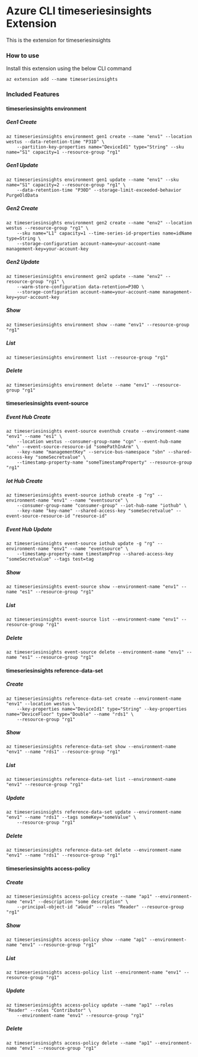 # Azure CLI timeseriesinsights Extension #
This is the extension for timeseriesinsights

### How to use ###
Install this extension using the below CLI command
```
az extension add --name timeseriesinsights
```

### Included Features ###
#### timeseriesinsights environment ####
##### Gen1 Create #####
```
az timeseriesinsights environment gen1 create --name "env1" --location westus --data-retention-time "P31D" \
    --partition-key-properties name="DeviceId1" type="String" --sku name="S1" capacity=1 --resource-group "rg1"
```

##### Gen1 Update #####
```
az timeseriesinsights environment gen1 update --name "env1" --sku name="S1" capacity=2 --resource-group "rg1" \
    --data-retention-time "P30D" --storage-limit-exceeded-behavior PurgeOldData
```

##### Gen2 Create #####
```
az timeseriesinsights environment gen2 create --name "env2" --location westus --resource-group "rg1" \
    --sku name="L1" capacity=1 --time-series-id-properties name=idName type=String \
    --storage-configuration account-name=your-account-name  management-key=your-account-key
```

##### Gen2 Update #####
```
az timeseriesinsights environment gen2 update --name "env2" --resource-group "rg1" \
    --warm-store-configuration data-retention=P30D \
    --storage-configuration account-name=your-account-name management-key=your-account-key
```

##### Show #####
```
az timeseriesinsights environment show --name "env1" --resource-group "rg1"
```

##### List #####
```
az timeseriesinsights environment list --resource-group "rg1"
```

##### Delete #####
```
az timeseriesinsights environment delete --name "env1" --resource-group "rg1"
```
#### timeseriesinsights event-source ####
##### Event Hub Create #####
```
az timeseriesinsights event-source eventhub create --environment-name "env1" --name "es1" \
    --location westus --consumer-group-name "cgn" --event-hub-name "ehn" --event-source-resource-id "somePathInArm" \
    --key-name "managementKey" --service-bus-namespace "sbn" --shared-access-key "someSecretvalue" \
    --timestamp-property-name "someTimestampProperty" --resource-group "rg1"
```
##### Iot Hub Create #####
```
az timeseriesinsights event-source iothub create -g "rg" --environment-name "env1" --name "eventsource" \
    --consumer-group-name "consumer-group" --iot-hub-name "iothub" \
    --key-name "key-name" --shared-access-key "someSecretvalue" --event-source-resource-id "resource-id"
```
##### Event Hub Update #####
```
az timeseriesinsights event-source iothub update -g "rg" --environment-name "env1" --name "eventsource" \
    --timestamp-property-name timestampProp --shared-access-key "someSecretvalue" --tags test=tag
```
##### Show #####
```
az timeseriesinsights event-source show --environment-name "env1" --name "es1" --resource-group "rg1"
```
##### List #####
```
az timeseriesinsights event-source list --environment-name "env1" --resource-group "rg1"
```
##### Delete #####
```
az timeseriesinsights event-source delete --environment-name "env1" --name "es1" --resource-group "rg1"
```
#### timeseriesinsights reference-data-set ####
##### Create #####
```
az timeseriesinsights reference-data-set create --environment-name "env1" --location westus \
    --key-properties name="DeviceId1" type="String" --key-properties name="DeviceFloor" type="Double" --name "rds1" \
    --resource-group "rg1" 
```
##### Show #####
```
az timeseriesinsights reference-data-set show --environment-name "env1" --name "rds1" --resource-group "rg1"
```
##### List #####
```
az timeseriesinsights reference-data-set list --environment-name "env1" --resource-group "rg1"
```
##### Update #####
```
az timeseriesinsights reference-data-set update --environment-name "env1" --name "rds1" --tags someKey="someValue" \
    --resource-group "rg1" 
```
##### Delete #####
```
az timeseriesinsights reference-data-set delete --environment-name "env1" --name "rds1" --resource-group "rg1"
```
#### timeseriesinsights access-policy ####
##### Create #####
```
az timeseriesinsights access-policy create --name "ap1" --environment-name "env1" --description "some description" \
    --principal-object-id "aGuid" --roles "Reader" --resource-group "rg1" 
```
##### Show #####
```
az timeseriesinsights access-policy show --name "ap1" --environment-name "env1" --resource-group "rg1"
```
##### List #####
```
az timeseriesinsights access-policy list --environment-name "env1" --resource-group "rg1"
```
##### Update #####
```
az timeseriesinsights access-policy update --name "ap1" --roles "Reader" --roles "Contributor" \
    --environment-name "env1" --resource-group "rg1" 
```
##### Delete #####
```
az timeseriesinsights access-policy delete --name "ap1" --environment-name "env1" --resource-group "rg1"
```